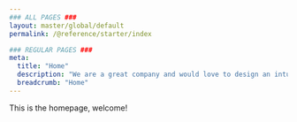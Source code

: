 ```yaml
---
### ALL PAGES ###
layout: master/global/default
permalink: /@reference/starter/index

### REGULAR PAGES ###
meta:
  title: "Home"
  description: "We are a great company and would love to design an intuitive solution for you!"
  breadcrumb: "Home"
---
```

This is the homepage, welcome!
